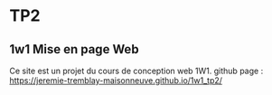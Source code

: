 # TP2
## 1w1 Mise en page Web
Ce site est un projet du cours de conception web 1W1.
github page : https://jeremie-tremblay-maisonneuve.github.io/1w1_tp2/